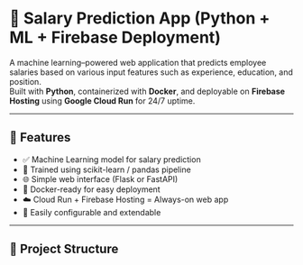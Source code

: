 # 💼 Salary Prediction App (Python + ML + Firebase Deployment)

A machine learning–powered web application that predicts employee salaries based on various input features such as experience, education, and position.  
Built with **Python**, containerized with **Docker**, and deployable on **Firebase Hosting** using **Google Cloud Run** for 24/7 uptime.

---

## 🚀 Features

- ✅ Machine Learning model for salary prediction  
- 🧠 Trained using scikit-learn / pandas pipeline  
- 🌐 Simple web interface (Flask or FastAPI)  
- 🐳 Docker-ready for easy deployment  
- ☁️ Cloud Run + Firebase Hosting = Always-on web app  
- 🔧 Easily configurable and extendable

---

## 🧩 Project Structure

